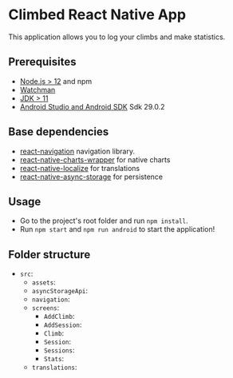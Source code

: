 # Climbed React Native App

This application allows you to log your climbs and make statistics.

## Prerequisites

- [Node.js > 12](https://nodejs.org) and npm 
- [Watchman](https://facebook.github.io/watchman)
- [JDK > 11](https://www.oracle.com/java/technologies/javase-jdk11-downloads.html)
- [Android Studio and Android SDK](https://developer.android.com/studio) Sdk 29.0.2

## Base dependencies

- [react-navigation](https://reactnavigation.org/) navigation library.
- [react-native-charts-wrapper]() for native charts
- [react-native-localize]() for translations
- [react-native-async-storage]() for persistence

## Usage

- Go to the project's root folder and run `npm install`.
- Run `npm start` and `npm run android` to start the application!

## Folder structure

- `src`:
    - `assets`:
    - `asyncStorageApi`:
    - `navigation`:
    - `screens`:
        - `AddClimb`:
        - `AddSession`:
        - `Climb`:
        - `Session`:
        - `Sessions`:
        - `Stats`:
    - `translations`:
